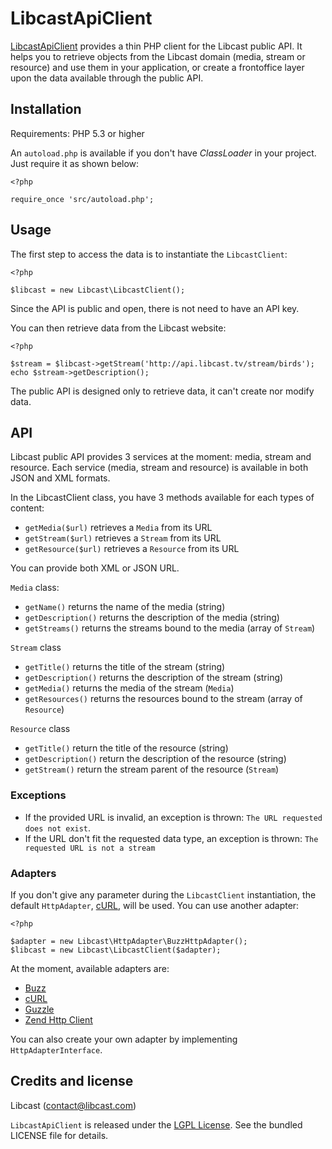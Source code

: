 LibcastApiClient
================

[LibcastApiClient](https://github.com/libcast/LibcastApiClient 'LibcastApiClient')
provides a thin PHP client for the Libcast public API.
It helps you to retrieve objects from the Libcast domain (media, stream or resource)
and use them in your application, or create a frontoffice layer upon the data
available through the public API.


Installation
------------

Requirements: PHP 5.3 or higher

An `autoload.php` is available if you don't have *ClassLoader* in your project.
Just require it as shown below:

    <?php
    
    require_once 'src/autoload.php';


Usage
-----

The first step to access the data is to instantiate the `LibcastClient`:

    <?php
    
    $libcast = new Libcast\LibcastClient();

Since the API is public and open, there is not need to have an API key.

You can then retrieve data from the Libcast website:

    <?php
    
    $stream = $libcast->getStream('http://api.libcast.tv/stream/birds');
    echo $stream->getDescription();

The public API is designed only to retrieve data, it can't create nor modify data.


API
---

Libcast public API provides 3 services at the moment: media, stream and resource.
Each service (media, stream and resource) is available in both JSON and XML formats.

In the LibcastClient class, you have 3 methods available for each types of content:

  * `getMedia($url)` retrieves a `Media` from its URL
  * `getStream($url)` retrieves a `Stream` from its URL
  * `getResource($url)` retrieves a `Resource` from its URL

You can provide both XML or JSON URL.

`Media` class:

  * `getName()` returns the name of the media (string)
  * `getDescription()` returns the description of the media (string)
  * `getStreams()` returns the streams bound to the media (array of `Stream`)

`Stream` class

  * `getTitle()` returns the title of the stream (string)
  * `getDescription()` returns the description of the stream (string)
  * `getMedia()` returns the media of the stream (`Media`)
  * `getResources()` returns the resources bound to the stream (array of `Resource`)

`Resource` class

  * `getTitle()` return the title of the resource (string)
  * `getDescription()` return the description of the resource (string)
  * `getStream()` return the stream parent of the resource (`Stream`)


### Exceptions

  * If the provided URL is invalid, an exception is thrown:
    `The URL requested does not exist`.
  * If the URL don't fit the requested data type, an exception is thrown:
    `The requested URL is not a stream`


### Adapters

If you don't give any parameter during the `LibcastClient` instantiation, the
default `HttpAdapter`, [cURL](http://php.net/manual/book.curl.php 'cURL'), will
be used. You can use another adapter:

    <?php
    
    $adapter = new Libcast\HttpAdapter\BuzzHttpAdapter();
    $libcast = new Libcast\LibcastClient($adapter);

At the moment, available adapters are:

  * [Buzz](https://github.com/kriswallsmith/Buzz 'Buzz')
  * [cURL](http://php.net/manual/book.curl.php 'cURL')
  * [Guzzle](https://github.com/guzzle/guzzle 'Guzzle')
  * [Zend Http Client](http://framework.zend.com/manual/en/zend.http.client.html 'Zend_Http_Client')

You can also create your own adapter by implementing `HttpAdapterInterface`.


Credits and license
-------------------

Libcast (contact@libcast.com)

`LibcastApiClient` is released under the [LGPL License](http://www.gnu.org/licenses/lgpl.html 'LGPL License').
See the bundled LICENSE file for details.